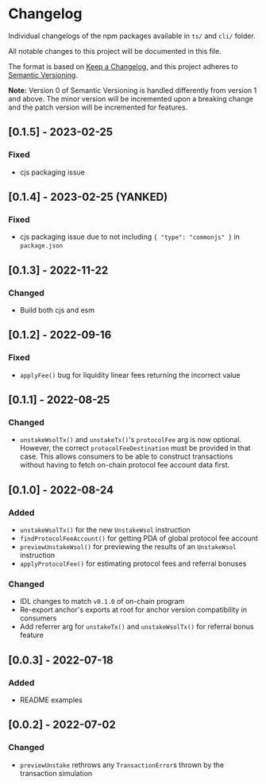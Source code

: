 # Changelog

Individual changelogs of the npm packages available in `ts/` and `cli/` folder.

All notable changes to this project will be documented in this file.

The format is based on [Keep a Changelog](https://keepachangelog.com/en/1.0.0/),
and this project adheres to [Semantic Versioning](https://semver.org/spec/v2.0.0.html).

**Note:** Version 0 of Semantic Versioning is handled differently from version 1 and above.
The minor version will be incremented upon a breaking change and the patch version will be
incremented for features.

## [0.1.5] - 2023-02-25

### Fixed

- cjs packaging issue

## [0.1.4] - 2023-02-25 (YANKED)

### Fixed

- cjs packaging issue due to not including `{ "type": "commonjs" }` in `package.json`

## [0.1.3] - 2022-11-22

### Changed

- Build both cjs and esm

## [0.1.2] - 2022-09-16

### Fixed

- `applyFee()` bug for liquidity linear fees returning the incorrect value

## [0.1.1] - 2022-08-25

### Changed

- `unstakeWsolTx()` and `unstakeTx()`'s `protocolFee` arg is now optional. However, the correct `protocolFeeDestination` must be provided in that case. This allows consumers to be able to construct transactions without having to fetch on-chain protocol fee account data first.

## [0.1.0] - 2022-08-24

### Added

- `unstakeWsolTx()` for the new `UnstakeWsol` instruction
- `findProtocolFeeAccount()` for getting PDA of global protocol fee account
- `previewUnstakeWsol()` for previewing the results of an `UnstakeWsol` instruction
- `applyProtocolFee()` for estimating protocol fees and referral bonuses

### Changed

- IDL changes to match `v0.1.0` of on-chain program
- Re-export anchor's exports at root for anchor version compatibility in consumers
- Add referrer arg for `unstakeTx()` and `unstakeWsolTx()` for referral bonus feature

## [0.0.3] - 2022-07-18

### Added

- README examples

## [0.0.2] - 2022-07-02

### Changed

- `previewUnstake` rethrows any `TransactionError`s thrown by the transaction simulation
